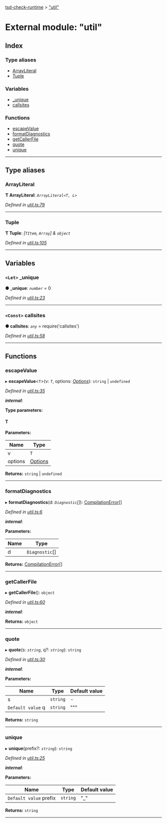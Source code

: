 [tsd-check-runtime](../README.md) > ["util"](../modules/_util_.md)

# External module: "util"

## Index

### Type aliases

* [ArrayLiteral](_util_.md#arrayliteral)
* [Tuple](_util_.md#tuple)

### Variables

* [_unique](_util_.md#_unique)
* [callsites](_util_.md#callsites)

### Functions

* [escapeValue](_util_.md#escapevalue)
* [formatDiagnostics](_util_.md#formatdiagnostics)
* [getCallerFile](_util_.md#getcallerfile)
* [quote](_util_.md#quote)
* [unique](_util_.md#unique)

---

## Type aliases

<a id="arrayliteral"></a>

###  ArrayLiteral

**Ƭ ArrayLiteral**: *`ArrayLiteral<T, L>`*

*Defined in [util.ts:79](https://github.com/cancerberoSgx/tsd-check-runtime/blob/26cd25a/src/util.ts#L79)*

___
<a id="tuple"></a>

###  Tuple

**Ƭ Tuple**: *[`TItem`, `Array`] & `object`*

*Defined in [util.ts:105](https://github.com/cancerberoSgx/tsd-check-runtime/blob/26cd25a/src/util.ts#L105)*

___

## Variables

<a id="_unique"></a>

### `<Let>` _unique

**● _unique**: *`number`* = 0

*Defined in [util.ts:23](https://github.com/cancerberoSgx/tsd-check-runtime/blob/26cd25a/src/util.ts#L23)*

___
<a id="callsites"></a>

### `<Const>` callsites

**● callsites**: *`any`* =  require('callsites')

*Defined in [util.ts:58](https://github.com/cancerberoSgx/tsd-check-runtime/blob/26cd25a/src/util.ts#L58)*

___

## Functions

<a id="escapevalue"></a>

###  escapeValue

▸ **escapeValue**<`T`>(v: *`T`*, options: *[Options](../interfaces/_types_.options.md)*): `string` \| `undefined`

*Defined in [util.ts:35](https://github.com/cancerberoSgx/tsd-check-runtime/blob/26cd25a/src/util.ts#L35)*

*__internal__*: 

**Type parameters:**

#### T 
**Parameters:**

| Name | Type |
| ------ | ------ |
| v | `T` |
| options | [Options](../interfaces/_types_.options.md) |

**Returns:** `string` \| `undefined`

___
<a id="formatdiagnostics"></a>

###  formatDiagnostics

▸ **formatDiagnostics**(d: *`Diagnostic`[]*): [CompilationError](../interfaces/_types_.compilationerror.md)[]

*Defined in [util.ts:6](https://github.com/cancerberoSgx/tsd-check-runtime/blob/26cd25a/src/util.ts#L6)*

*__internal__*: 

**Parameters:**

| Name | Type |
| ------ | ------ |
| d | `Diagnostic`[] |

**Returns:** [CompilationError](../interfaces/_types_.compilationerror.md)[]

___
<a id="getcallerfile"></a>

###  getCallerFile

▸ **getCallerFile**(): `object`

*Defined in [util.ts:60](https://github.com/cancerberoSgx/tsd-check-runtime/blob/26cd25a/src/util.ts#L60)*

*__internal__*: 

**Returns:** `object`

___
<a id="quote"></a>

###  quote

▸ **quote**(s: *`string`*, q?: *`string`*): `string`

*Defined in [util.ts:30](https://github.com/cancerberoSgx/tsd-check-runtime/blob/26cd25a/src/util.ts#L30)*

*__internal__*: 

**Parameters:**

| Name | Type | Default value |
| ------ | ------ | ------ |
| s | `string` | - |
| `Default value` q | `string` | &quot;&quot;&quot; |

**Returns:** `string`

___
<a id="unique"></a>

###  unique

▸ **unique**(prefix?: *`string`*): `string`

*Defined in [util.ts:25](https://github.com/cancerberoSgx/tsd-check-runtime/blob/26cd25a/src/util.ts#L25)*

*__internal__*: 

**Parameters:**

| Name | Type | Default value |
| ------ | ------ | ------ |
| `Default value` prefix | `string` | &quot;_&quot; |

**Returns:** `string`

___

